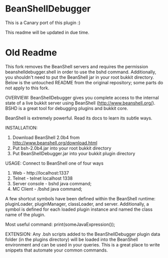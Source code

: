 BeanShellDebugger
==========

This is a Canary port of this plugin :)

This readme will be updated in due time.

Old Readme
==========

This fork removes the BeanShell servers and requires the permission beanshelldebugger.shell in order to use the bshd command.
Additionally, you shouldn't need to put the BeanShell jar in your root bukkit directory.
Below is the untouched README from the original repository; some parts do not apply to this fork.


OVERVIEW:
BeanShellDebugger gives you complete access to the internal state of
a live bukkit server using BeanShell (http://www.beanshell.org/). 
BSHD is a great tool for debugging plugins and bukkit core.

BeanShell is extremely powerful. Read its docs to learn its subtle
ways.

INSTALLATION:
1. Download BeanShell 2.0b4 from http://www.beanshell.org/download.html
2. Put bsh-2.0b4.jar into your root bukkit directory
3. Put BeanShellDebugger.jar into your bukkit plugin directory

USAGE:
Connect to BeanShell one of four ways
1. Web - http://localhost:1337
2. Telnet - telnet localhost 1338
3. Server console - bshd java command;
4. MC Client - /bshd java command;

A few shortcut symbols have been defined within the BeanShell runtime:
pluginLoader, pluginManager, classLoader, and server. Additionally,
a symbol is defined for each loaded plugin instance and named the
class name of the plugin.


Most useful command: print(someJavaExpression());

EXTENSION:
Any .bsh scripts added to the BeanShellDebugger plugin data folder
(in the plugins directory) will be loaded into the BeanShell
environment and can be used in your queries. This is a great place
to write snippets that automate your common commands.